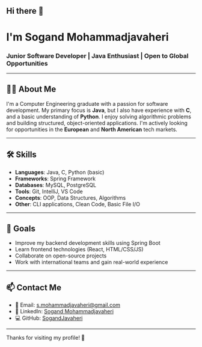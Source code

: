 ## Hi there 👋

# I'm Sogand Mohammadjavaheri 

### Junior Software Developer | Java Enthusiast | Open to Global Opportunities

---

## 👩‍💻 About Me  
I'm a Computer Engineering graduate with a passion for software development. My primary focus is **Java**, but I also have experience with **C**, and a basic understanding of **Python**. I enjoy solving algorithmic problems and building structured, object-oriented applications. I'm actively looking for opportunities in the **European** and **North American** tech markets.

---

## 🛠️ Skills  
- **Languages**: Java, C, Python (basic)  
- **Frameworks**: Spring Framework  
- **Databases**: MySQL, PostgreSQL  
- **Tools**: Git, IntelliJ, VS Code  
- **Concepts**: OOP, Data Structures, Algorithms  
- **Other**: CLI applications, Clean Code, Basic File I/O

---

## 🎯 Goals  
- Improve my backend development skills using Spring Boot  
- Learn frontend technologies (React, HTML/CSS/JS)  
- Collaborate on open-source projects  
- Work with international teams and gain real-world experience

---

## 📫 Contact Me  
- 📧 Email: s.mohammadjavaheri@gmail.com  
- 💼 LinkedIn: [Sogand Mohammadjavaheri]((https://www.linkedin.com/in/sogand-mohammadjavaheri-06a15636a/))  
- 💻 GitHub: [SogandJavaheri](https://github.com/SogandJavaheri)

---

Thanks for visiting my profile! 🌟
